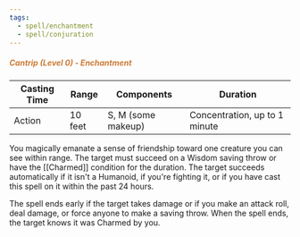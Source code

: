 ```yaml
---
tags:
  - spell/enchantment
  - spell/conjuration
---
```

##### *<span style="color:rgb(203, 123, 55)">Cantrip (Level 0) - Enchantment</span>*

| Casting Time | Range   | Components         | Duration                      |
| ------------ | ------- | ------------------ | ----------------------------- |
| Action       | 10 feet | S, M (some makeup) | Concentration, up to 1 minute |
You magically emanate a sense of friendship toward one creature you can see within range. The target must succeed on a Wisdom saving throw or have the [[Charmed]] condition for the duration. The target succeeds automatically if it isn't a Humanoid, if you're fighting it, or if you have cast this spell on it within the past 24 hours.  

The spell ends early if the target takes damage or if you make an attack roll, deal damage, or force anyone to make a saving throw. When the spell ends, the target knows it was Charmed by you.